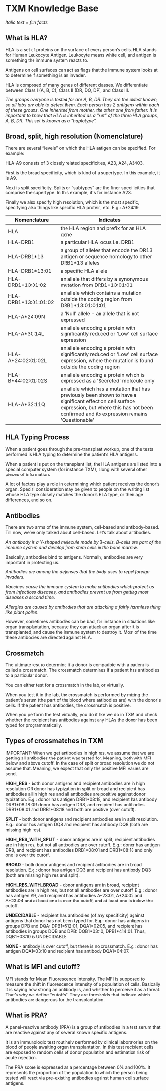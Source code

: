 # TXM Knowledge Base

*Italic text = fun facts*

## What is HLA?

HLA is a set of proteins on the surface of every person’s cells. HLA stands for Human Leukocyte Antigen. Leukocyte means
white cell, and antigen is something the immune system reacts to.

Antigens on cell surfaces can act as flags that the immune system looks at to determine if something is an invader.

HLA is composed of many genes of different classes. We differentiate between Class I (A, B, C), Class II (DR, DQ, DP),
and Class III.

*The groups everyone is tested for are A, B, DR. They are the oldest known, so all labs are able to detect them. Each
person has 2 antigens within each of these groups. One inherited from mother, the other one from father. It is important
to know that HLA is inherited as a "set" of the three HLA groups, A, B, DR. This set is known as a "haplotype".*

## Broad, split, high resolution (Nomenclature)

There are several “levels” on which the HLA antigen can be specified. For example:

HLA-A9 consists of 3 closely related specificities, A23, A24, A2403.

First is the broad specificity, which is kind of a supertype. In this example, it is A9.

Next is split specificity. Splits or “subtypes” are the finer specificities that comprise the supertype. In this
example, it's for instance A23.

Finally we also specify high resolution, which is the most specific, specifying also things like specific HLA protein,
etc. E.g.: A\*24:19

|Nomenclature | Indicates|
|--- | ---|
|HLA    | the HLA region and prefix for an HLA gene|
|HLA-DRB1 | a particular HLA locus i.e. DRB1|
|HLA-DRB1\*13 | a group of alleles that encode the DR13 antigen or sequence homology to other DRB1\*13 alleles|
|HLA-DRB1\*13:01 | a specific HLA allele|
|HLA-DRB1\*13:01:02 | an allele that differs by a synonymous mutation from DRB1\*13:01:01|
|HLA-DRB1\*13:01:01:02 | an allele which contains a mutation outside the coding region from DRB1\*13:01:01:01|
|HLA-A\*24:09N | a 'Null' allele - an allele that is not expressed|
|HLA-A\*30:14L | an allele encoding a protein with significantly reduced or 'Low' cell surface expression|
|HLA-A\*24:02:01:02L | an allele encoding a protein with significantly reduced or 'Low' cell surface expression, where the mutation is found outside the coding region|
|HLA-B\*44:02:01:02S | an allele encoding a protein which is expressed as a 'Secreted' molecule only|
|HLA-A\*32:11Q | an allele which has a mutation that has previously been shown to have a significant effect on cell surface expression, but where this has not been confirmed and its expression remains 'Questionable'|

## HLA Typing Process

When a patient goes through the pre-transplant workup, one of the tests performed is HLA typing to determine the
patient’s HLA antigens.

When a patient is put on the transplant list, the HLA antigens are listed into a special computer system (for instance
TXM), along with several other pieces of information.

A lot of factors play a role in determining which patient receives the donor’s organ. Special consideration may be given
to people on the waiting list whose HLA type closely matches the donor’s HLA type, or their age differences, and so on.

## Antibodies

There are two arms of the immune system, cell-based and antibody-based. Till now, we’ve only talked about cell-based.
Let’s talk about antibodies.

*An antibody is a Y-shaped molecule made by B-cells. B-cells are part of the immune system and develop from stem cells
in the bone marrow.*

Basically, antibodies bind to antigens. Normally, antibodies are very important in protecting us.

*Antibodies are among the defenses that the body uses to repel foreign invaders.*

*Vaccines cause the immune system to make antibodies which protect us from infectious diseases, and antibodies prevent
us from getting most diseases a second time.*

*Allergies are caused by antibodies that are attacking a fairly harmless thing like plant pollen.*

However, sometimes antibodies can be bad, for instance in situations like organ transplantation, because they can attack
an organ after it is transplanted, and cause the immune system to destroy it. Most of the time these antibodies are
directed against HLA.

## Crossmatch

The ultimate test to determine if a donor is compatible with a patient is called a crossmatch. The crossmatch determines
if a patient has antibodies to a particular donor.

You can either test for a crossmatch in the lab, or virtually.

When you test it in the lab, the crossmatch is performed by mixing the patient’s serum (the part of the blood where
antibodies are) with the donor's cells. If the patient has antibodies, the crossmatch is positive.

When you perform the test virtually, you do it like we do in TXM and check whether the recipient has antibodies against
any HLAs the donor has been typed for programmatically.

## Types of crossmatches in TXM

IMPORTANT: When we get antibodies in high res, we assume that we are getting all antibodies the patient was tested for. Meaning, both with MFI below and above cutoff. In the case of split or broad resolution we do not assume that. Meaning, we expect that only the positive MFI values are send.

**HIGH_RES** - both donor antigens and recipient antibodies are in high resolution OR donor has typization in split or
broad and recipient has antibodies all in high res and all antibodies are positive against donor typization. E.g.: donor
has antigen DRB1\*08:18, and recipient has antibody DRB1\*08:18 OR donor has antigen DR8, and recipient has antibodies
DRB1\*08:01 and DRB1\*08:18 and both are positive (over cutoff).

**SPLIT** - both donor antigens and recipient antibodies are in split resolution. E.g.: donor has antigen DQ8 and
recipient has antibody DQ8 (both are missing high res).

**HIGH_RES_WITH_SPLIT** - donor antigens are in split, recipient antibodies are in high res, but not all antibodies are
over cutoff. E.g.: donor has antigen DR8, and recipient has antibodies DRB1\*08:01 and DRB1\*08:18 and only one is over
the cutoff.

**BROAD** - both donor antigens and recipient antibodies are in broad resolution. E.g.: donor has antigen DQ3 and
recipient has antibody DQ3 (both are missing high res and split).

**HIGH_RES_WITH_BROAD** - donor antigens are in broad, recipient antibodies are in high res, but not all antibodies are
over cutoff. E.g.:  donor has antigen A9, and recipient has antibodies A\*23:01, A\*24:02 and A\*23:04 and at least one
is over the cutoff, and at least one is below the cutoff.

**UNDECIDABLE** - recipient has antibodies (of any specificity) against antigens that donor has not been typed for.
E.g.: donor has antigens in groups DPB and DQA: DPB1\*512:01, DQA1\*02:05, and recipient has antibodies in groups DQB and DPB: DQB1\*03:10,
DPB1\*414:01. Thus, DQB1\*03:10 is UNDECIDABLE.

**NONE** - antibody is over cutoff, but there is no crossmatch. E.g.: donor has antigen DQA1\*03:10 and recipient has antibody DQA1\*04:07.

## What is MFI and cutoff?

MFI stands for Mean Fluorescence Intensity. The MFI is supposed to measure the shift in fluorescence intensity of a
population of cells. Basically it is saying how strong an antibody is, and whether to perceive it as a threat. That’s
why we define “cutoffs”. They are thresholds that indicate which antibodies are dangerous for the transplantation.

## What is PRA?

A panel-reactive antibody (PRA) is a group of antibodies in a test serum that are reactive against any of several known
specific antigens.

It is an immunologic test routinely performed by clinical laboratories on the blood of people awaiting organ
transplantation. In this test recipient cells are exposed to random cells of donor population and estimation risk of
acute rejection.

The PRA score is expressed as a percentage between 0% and 100%. It represents the proportion of the population to which
the person being tested will react via pre-existing antibodies against human cell surface antigens. 
